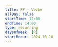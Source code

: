 ```yaml
---
title: PP - Vezbe
allDay: false
startTime: 12:00
endTime: 14:00
type: recurring
daysOfWeek: [R]
startRecur: 2024-10-10
---
```

